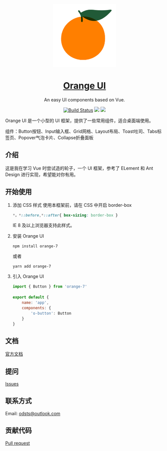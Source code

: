 <p align="center">
  <a href="https://majordong.github.io/Orange/">
    <img width="200" src="./img/orange.png">
  </a>
</p>

<h1 align="center">
  <a href="https://majordong.github.io/Orange/">Orange UI</a>
</h1>

<div align="center">

An easy UI components based on Vue.

[![Build Status](https://travis-ci.org/MajorDong/Orange.svg?branch=master)](https://travis-ci.org/MajorDong/Orange)
![](https://img.shields.io/badge/language-JavaScript-yellow.svg)
![](https://img.shields.io/badge/license-MIT-000000.svg)
</div>

Orange UI 是一个小型的 UI 框架，提供了一些常用组件，适合桌面端使用。

组件：Button按钮、Input输入框、Grid网格、Layout布局、Toast吐司、Tabs标签页、Popover气泡卡片、Collapse折叠面板

## 介绍

这是我在学习 Vue 时尝试造的轮子，一个 UI 框架，参考了 ELement 和 Ant Design 进行实现，希望能对你有用。

## 开始使用

1. 添加 CSS 样式
    使用本框架前，请在 CSS 中开启 border-box
    ```css
    *，*::before,*::after{ box-sizing: border-box }
    ```
    IE 8 及以上浏览器支持此样式。

2. 安装 Orange UI

    ```
    npm install orange-7
    ```
    或者
    ``` 
    yarn add orange-7
    ```
3. 引入 Orange UI
    ```js
    import { Button } from 'orange-7'

    export default {
        name: 'app',
        components: {
            'o-button': Button
        }
    }

## 文档

[官方文档](https:)

## 提问

[Issues](https://github.com/MajorDong/Orange/issues)

## 联系方式

Email: odsts@outlook.com

## 贡献代码

[Pull request](https://github.com/MajorDong/Orange/pulls)